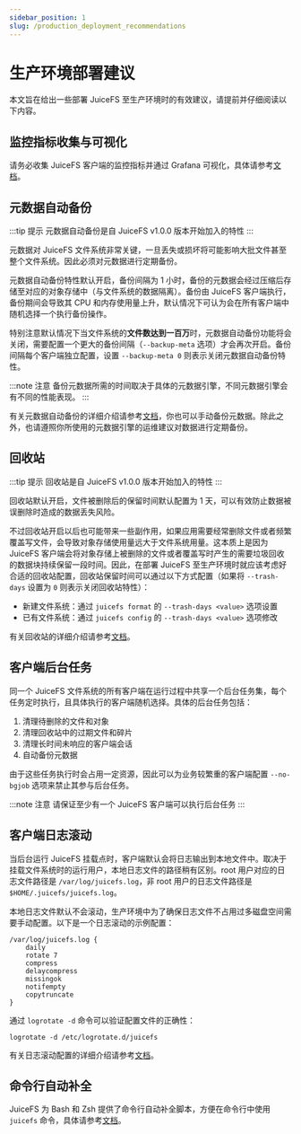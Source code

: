 ```yaml
---
sidebar_position: 1
slug: /production_deployment_recommendations
---
```


# 生产环境部署建议

本文旨在给出一些部署 JuiceFS 至生产环境时的有效建议，请提前并仔细阅读以下内容。

## 监控指标收集与可视化

请务必收集 JuiceFS 客户端的监控指标并通过 Grafana 可视化，具体请参考[文档](../administration/monitoring.md)。

## 元数据自动备份

:::tip 提示
元数据自动备份是自 JuiceFS v1.0.0 版本开始加入的特性
:::

元数据对 JuiceFS 文件系统非常关键，一旦丢失或损坏将可能影响大批文件甚至整个文件系统。因此必须对元数据进行定期备份。

元数据自动备份特性默认开启，备份间隔为 1 小时，备份的元数据会经过压缩后存储至对应的对象存储中（与文件系统的数据隔离）。备份由 JuiceFS 客户端执行，备份期间会导致其 CPU 和内存使用量上升，默认情况下可认为会在所有客户端中随机选择一个执行备份操作。

特别注意默认情况下当文件系统的**文件数达到一百万**时，元数据自动备份功能将会关闭，需要配置一个更大的备份间隔（`--backup-meta` 选项）才会再次开启。备份间隔每个客户端独立配置，设置 `--backup-meta 0` 则表示关闭元数据自动备份特性。

:::note 注意
备份元数据所需的时间取决于具体的元数据引擎，不同元数据引擎会有不同的性能表现。
:::

有关元数据自动备份的详细介绍请参考[文档](../administration/metadata_dump_load.md#自动备份)，你也可以手动备份元数据。除此之外，也请遵照你所使用的元数据引擎的运维建议对数据进行定期备份。

## 回收站

:::tip 提示
回收站是自 JuiceFS v1.0.0 版本开始加入的特性
:::

回收站默认开启，文件被删除后的保留时间默认配置为 1 天，可以有效防止数据被误删除时造成的数据丢失风险。

不过回收站开启以后也可能带来一些副作用，如果应用需要经常删除文件或者频繁覆盖写文件，会导致对象存储使用量远大于文件系统用量。这本质上是因为 JuiceFS 客户端会将对象存储上被删除的文件或者覆盖写时产生的需要垃圾回收的数据块持续保留一段时间。因此，在部署 JuiceFS 至生产环境时就应该考虑好合适的回收站配置，回收站保留时间可以通过以下方式配置（如果将 `--trash-days` 设置为 `0` 则表示关闭回收站特性）：

- 新建文件系统：通过 `juicefs format` 的 `--trash-days <value>` 选项设置
- 已有文件系统：通过 `juicefs config` 的 `--trash-days <value>` 选项修改

有关回收站的详细介绍请参考[文档](../security/trash.md)。

## 客户端后台任务

同一个 JuiceFS 文件系统的所有客户端在运行过程中共享一个后台任务集，每个任务定时执行，且具体执行的客户端随机选择。具体的后台任务包括：

1. 清理待删除的文件和对象
2. 清理回收站中的过期文件和碎片
3. 清理长时间未响应的客户端会话
4. 自动备份元数据

由于这些任务执行时会占用一定资源，因此可以为业务较繁重的客户端配置 `--no-bgjob` 选项来禁止其参与后台任务。

:::note 注意
请保证至少有一个 JuiceFS 客户端可以执行后台任务
:::

## 客户端日志滚动

当后台运行 JuiceFS 挂载点时，客户端默认会将日志输出到本地文件中。取决于挂载文件系统时的运行用户，本地日志文件的路径稍有区别。root 用户对应的日志文件路径是 `/var/log/juicefs.log`，非 root 用户的日志文件路径是 `$HOME/.juicefs/juicefs.log`。

本地日志文件默认不会滚动，生产环境中为了确保日志文件不占用过多磁盘空间需要手动配置。以下是一个日志滚动的示例配置：

```text title="/etc/logrotate.d/juicefs"
/var/log/juicefs.log {
    daily
    rotate 7
    compress
    delaycompress
    missingok
    notifempty
    copytruncate
}
```

通过 `logrotate -d` 命令可以验证配置文件的正确性：

```shell
logrotate -d /etc/logrotate.d/juicefs
```

有关日志滚动配置的详细介绍请参考[文档](https://linux.die.net/man/8/logrotate)。

## 命令行自动补全

JuiceFS 为 Bash 和 Zsh 提供了命令行自动补全脚本，方便在命令行中使用 `juicefs` 命令，具体请参考[文档](../reference/command_reference.md#自动补全)。

